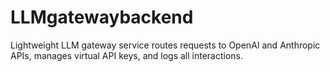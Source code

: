 # LLMgatewaybackend
Lightweight LLM gateway service routes requests to OpenAI and Anthropic APIs, manages virtual API keys, and logs all interactions.
